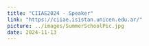 ```yaml
---
title: "CIIAE2024 - Speaker"
link: "https://ciiae.isistan.unicen.edu.ar/"
picture: ../images/SummerSchoolPic.jpg
date: 2024-11-13
---
```

